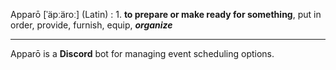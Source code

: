 Apparō [ˈäpːäroː] (Latin)
: 1. **to prepare or make ready for something**, put in order, provide, furnish, equip, ___organize___

---
Apparō is a **Discord** bot for managing event scheduling options.
